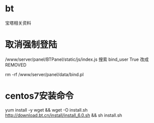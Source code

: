 # bt
宝塔相关资料

# 取消强制登陆
/www/server/panel/BTPanel/static/js/index.js
搜索  bind_user
True  改成 REMOVED

rm -rf  /www/server/panel/data/bind.pl

# centos7安装命令
yum install -y wget && wget -O install.sh http://download.bt.cn/install/install_6.0.sh && sh install.sh
